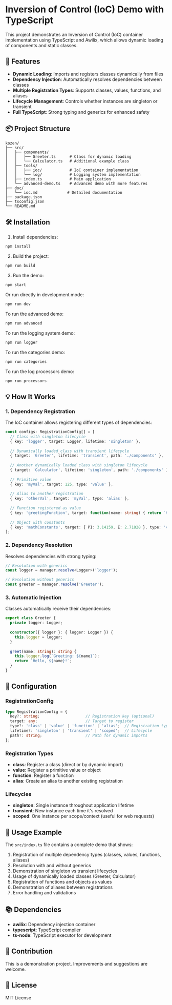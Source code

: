 # Inversion of Control (IoC) Demo with TypeScript

This project demonstrates an Inversion of Control (IoC) container implementation using TypeScript and Awilix, which allows dynamic loading of components and static classes.

## 🚀 Features

- **Dynamic Loading**: Imports and registers classes dynamically from files
- **Dependency Injection**: Automatically resolves dependencies between classes
- **Multiple Registration Types**: Supports classes, values, functions, and aliases
- **Lifecycle Management**: Controls whether instances are singleton or transient
- **Full TypeScript**: Strong typing and generics for enhanced safety

## 📦 Project Structure

```
kozen/
├── src/
│   ├── components/
│   │   ├── Greeter.ts      # Class for dynamic loading
│   │   └── Calculator.ts   # Additional example class
│   ├── tools/
│   │   ├── ioc/            # IoC container implementation
│   │   └── log/            # Logging system implementation
│   ├── index.ts            # Main application
│   └── advanced-demo.ts    # Advanced demo with more features
├── doc/
│   └── ioc.md             # Detailed documentation
├── package.json
├── tsconfig.json
└── README.md
```

## 🛠️ Installation

1. Install dependencies:
```bash
npm install
```

2. Build the project:
```bash
npm run build
```

3. Run the demo:
```bash
npm start
```

Or run directly in development mode:
```bash
npm run dev
```

To run the advanced demo:
```bash
npm run advanced
```

To run the logging system demo:
```bash
npm run logger
```

To run the categories demo:
```bash
npm run categories
```

To run the log processors demo:
```bash
npm run processors
```

## 💡 How It Works

### 1. Dependency Registration

The IoC container allows registering different types of dependencies:

```typescript
const configs: RegistrationConfig[] = [
  // Class with singleton lifecycle
  { key: 'logger', target: Logger, lifetime: 'singleton' },
  
  // Dynamically loaded class with transient lifecycle
  { target: 'Greeter', lifetime: 'transient', path: './components' },
  
  // Another dynamically loaded class with singleton lifecycle
  { target: 'Calculator', lifetime: 'singleton', path: './components' },
  
  // Primitive value
  { key: 'myVal', target: 125, type: 'value' },
  
  // Alias to another registration
  { key: 'otherVal', target: 'myVal', type: 'alias' },
  
  // Function registered as value
  { key: 'greetingFunction', target: function(name: string) { return `Hello, ${name}!`; }, type: 'value' },
  
  // Object with constants
  { key: 'mathConstants', target: { PI: 3.14159, E: 2.71828 }, type: 'value' }
];
```

### 2. Dependency Resolution

Resolves dependencies with strong typing:

```typescript
// Resolution with generics
const logger = manager.resolve<Logger>('logger');

// Resolution without generics
const greeter = manager.resolve('Greeter');
```

### 3. Automatic Injection

Classes automatically receive their dependencies:

```typescript
export class Greeter {
  private logger: Logger;
  
  constructor({ logger }: { logger: Logger }) {
    this.logger = logger;
  }
  
  greet(name: string): string {
    this.logger.log(`Greeting: ${name}`);
    return `Hello, ${name}!`;
  }
}
```

## 🔧 Configuration

### RegistrationConfig

```typescript
type RegistrationConfig = {
  key?: string;                    // Registration key (optional)
  target: any;                     // Target to register
  type?: 'class' | 'value' | 'function' | 'alias';  // Registration type
  lifetime?: 'singleton' | 'transient' | 'scoped';  // Lifecycle
  path?: string;                   // Path for dynamic imports
};
```

### Registration Types

- **class**: Register a class (direct or by dynamic import)
- **value**: Register a primitive value or object
- **function**: Register a function
- **alias**: Create an alias to another existing registration

### Lifecycles

- **singleton**: Single instance throughout application lifetime
- **transient**: New instance each time it's resolved
- **scoped**: One instance per scope/context (useful for web requests)

## 🎯 Usage Example

The `src/index.ts` file contains a complete demo that shows:

1. Registration of multiple dependency types (classes, values, functions, aliases)
2. Resolution with and without generics
3. Demonstration of singleton vs transient lifecycles
4. Usage of dynamically loaded classes (Greeter, Calculator)
5. Registration of functions and objects as values
6. Demonstration of aliases between registrations
7. Error handling and validations

## 📚 Dependencies

- **awilix**: Dependency injection container
- **typescript**: TypeScript compiler
- **ts-node**: TypeScript executor for development

## 🤝 Contribution

This is a demonstration project. Improvements and suggestions are welcome.

## 📄 License

MIT License 